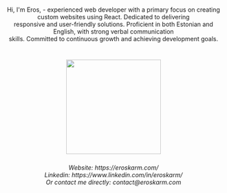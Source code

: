 <br clear="both">

<p align="center">Hi, I'm Eros, - experienced web developer with a primary focus on creating custom websites using React. Dedicated to delivering<br>responsive and user-friendly solutions. Proficient in both Estonian and English, with strong verbal communication<br>skills. Committed to continuous growth and achieving development goals.</p>

###

<br clear="both">

<div align="center">
  <img height="220" src="https://i.postimg.cc/TwtdPT4Q/linkedinbanner.jpg"  />
</div>

###

<h6 align="center">Website: https://eroskarm.com/<br>Linkedin: https://www.linkedin.com/in/eroskarm/<br>Or contact me directly: contact@eroskarm.com</h6>

###
